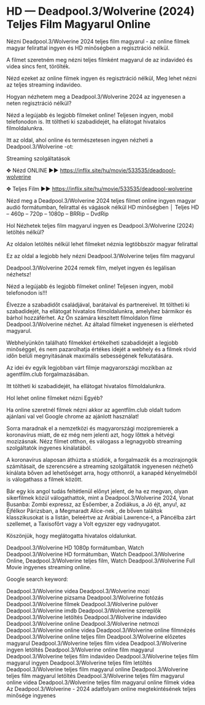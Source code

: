 # HD — Deadpool.3/Wolverine (2024) Teljes Film Magyarul Online

Nézni Deadpool.3/Wolverine 2024 teljes film magyarul - az online filmek magyar felirattal ingyen és HD minőségben a regisztráció nélkül.

A filmet szeretném meg nézni teljes filmként magyarul de az indavideó és videa sincs fent, törölték.

Nézd ezeket az online filmek ingyen és regisztráció nélkül, Meg lehet nézni az teljes streaming indavideo.

Hogyan nézhetem meg a Deadpool.3/Wolverine 2024 az ingyenesen a neten regisztráció nélkül?

Nézd a legújabb és legjobb filmeket online! Teljesen ingyen, mobil telefonodon is. Itt töltheti ki szabadidejét, ha ellátogat hivatalos filmoldalunkra.

Itt az oldal, ahol online és természetesen ingyen nézheti a Deadpool.3/Wolverine -ot:

Streaming szolgáltatások


✥ Nézd ONLINE ►► https://inflix.site/hu/movie/533535/deadpool-wolverine


✥ Teljes Film ►► https://inflix.site/hu/movie/533535/deadpool-wolverine


Nézd meg a Deadpool.3/Wolverine 2024 teljes filmet online ingyen magyar audió formátumban, felirattal és vágások nélkül HD minőségben │ Teljes HD – 460p – 720p – 1080p – BRRip – DvdRip

Hol Nézhetek teljes film magyarul ingyen es Deadpool.3/Wolverine (2024) letöltés nélkül?

Az oldalon letöltés nélkül lehet filmeket néznia legtöbbször magyar felirattal

Ez az oldal a legjobb hely nézni Deadpool.3/Wolverine teljes film magyarul

Deadpool.3/Wolverine 2024 remek film, melyet ingyen és legálisan nézhetsz!

Nézd a legújabb és legjobb filmeket online! Teljesen ingyen, mobil telefonodon is!!!

Élvezze a szabadidőt családjával, barátaival és partnereivel. Itt töltheti ki szabadidejét, ha ellátogat hivatalos filmoldalunkra, amelyhez bármikor és bárhol hozzáférhet. Az Ön számára készített filmoldalon filme Deadpool.3/Wolverine nézhet. Az általad filmeket ingyenesen is elérheted magyarul.

Webhelyünkön található filmekkel értékelheti szabadidejét a legjobb minőséggel, és nem pazarolhatja értékes idejét a webhely és a filmek rövid időn belüli megnyitásának maximális sebességének felkutatására.

Az idei év egyik legjobban várt filmje  magyarországi mozikban az agentfilm.club forgalmazásában.

Itt töltheti ki szabadidejét, ha ellátogat hivatalos filmoldalunkra.

Hol lehet online filmeket nézni Egyéb?

Ha online szeretnél filmek nézni akkor az agentfilm.club oldalt tudom ajánlani val vel Google chrome az ajánlott használat!

Sorra maradnak el a nemzetközi és magyarországi mozipremierek a koronavírus miatt, de ez még nem jelenti azt, hogy lőttek a hétvégi mozizásnak. Nézz filmet otthon, és válogass a legnagyobb streaming szolgáltatók ingyenes kínálatából.

A koronavírus alaposan áthúzta a stúdiók, a forgalmazók és a mozirajongók számításait, de szerencsére a streaming szolgáltatók ingyenesen nézhető kínálata bőven ad lehetőséget arra, hogy otthonról, a kanapéd kényelméből is válogathass a filmek között.

Bár egy kis angol tudás feltétlenül előnyt jelent, de ha ez megvan, olyan sikerfilmek közül válogathattok, mint a Deadpool.3/Wolverine 2024, Vonat Busanba: Zombi expressz, az  Esőember, a  Zodiákus, a  Jó éjt, anyu!, az  Éjfélkor Párizsban, a Megmaradt Alice-nek , de bőven találtok klasszikusokat is a listán, beleértve az  Arábiai Lawrence-t, a Páncélba zárt szellemet, a  Taxisofőrt vagy a  Volt egyszer egy vadnyugatot.

Köszönjük, hogy meglátogatta hivatalos oldalunkat.

Deadpool.3/Wolverine HD 1080p formátumban, Watch Deadpool.3/Wolverine HD formátumban, Watch Deadpool.3/Wolverine Online, Deadpool.3/Wolverine teljes film, Watch Deadpool.3/Wolverine Full Movie ingyenes streaming online.

Google search keyword:

Deadpool.3/Wolverine videa
Deadpool.3/Wolverine mozi
Deadpool.3/Wolverine pizsama
Deadpool.3/Wolverine fotózás
Deadpool.3/Wolverine filmek
Deadpool.3/Wolverine pulóver
Deadpool.3/Wolverine imdb
Deadpool.3/Wolverine szereplők
Deadpool.3/Wolverine letöltés
Deadpool.3/Wolverine indavideo
Deadpool.3/Wolverine online
Deadpool.3/Wolverine netmozi
Deadpool.3/Wolverine online videa
Deadpool.3/Wolverine online filmnézés
Deadpool.3/Wolverine online teljes film
Deadpool.3/Wolverine előzetes magyarul
Deadpool.3/Wolverine teljes film videa
Deadpool.3/Wolverine ingyen letöltés
Deadpool.3/Wolverine online film magyarul
Deadpool.3/Wolverine teljes film indavideo
Deadpool.3/Wolverine teljes film magyarul ingyen
Deadpool.3/Wolverine teljes film letöltés
Deadpool.3/Wolverine teljes film magyarul online
Deadpool.3/Wolverine teljes film magyarul letöltés
Deadpool.3/Wolverine teljes film magyarul online videa
Deadpool.3/Wolverine teljes film magyarul online filmek videa
Az Deadpool.3/Wolverine - 2024 adatfolyam online megtekintésének teljes minősége ingyenes
